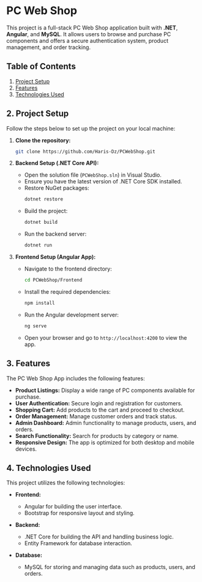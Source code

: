 
# PC Web Shop

This project is a full-stack PC Web Shop application built with **.NET**, **Angular**, and **MySQL**. It allows users to browse and purchase PC components and offers a secure authentication system, product management, and order tracking.

## Table of Contents
1. [Project Setup](#2-project-setup)
2. [Features](#3-features)
3. [Technologies Used](#4-technologies-used)

## 2. Project Setup

Follow the steps below to set up the project on your local machine:

1. **Clone the repository:**
   ```bash
   git clone https://github.com/Haris-Dz/PCWebShop.git
   ```

2. **Backend Setup (.NET Core API):**
   - Open the solution file (`PCWebShop.sln`) in Visual Studio.
   - Ensure you have the latest version of .NET Core SDK installed.
   - Restore NuGet packages:
     ```bash
     dotnet restore
     ```
   - Build the project:
     ```bash
     dotnet build
     ```
   - Run the backend server:
     ```bash
     dotnet run
     ```

3. **Frontend Setup (Angular App):**
   - Navigate to the frontend directory:
     ```bash
     cd PCWebShop/Frontend
     ```
   - Install the required dependencies:
     ```bash
     npm install
     ```
   - Run the Angular development server:
     ```bash
     ng serve
     ```
   - Open your browser and go to `http://localhost:4200` to view the app.

## 3. Features

The PC Web Shop App includes the following features:

- **Product Listings:** Display a wide range of PC components available for purchase.
- **User Authentication:** Secure login and registration for customers.
- **Shopping Cart:** Add products to the cart and proceed to checkout.
- **Order Management:** Manage customer orders and track status.
- **Admin Dashboard:** Admin functionality to manage products, users, and orders.
- **Search Functionality:** Search for products by category or name.
- **Responsive Design:** The app is optimized for both desktop and mobile devices.

## 4. Technologies Used

This project utilizes the following technologies:

- **Frontend:**  
  - Angular for building the user interface.
  - Bootstrap for responsive layout and styling.
  
- **Backend:**  
  - .NET Core for building the API and handling business logic.
  - Entity Framework for database interaction.

- **Database:**  
  - MySQL for storing and managing data such as products, users, and orders.

